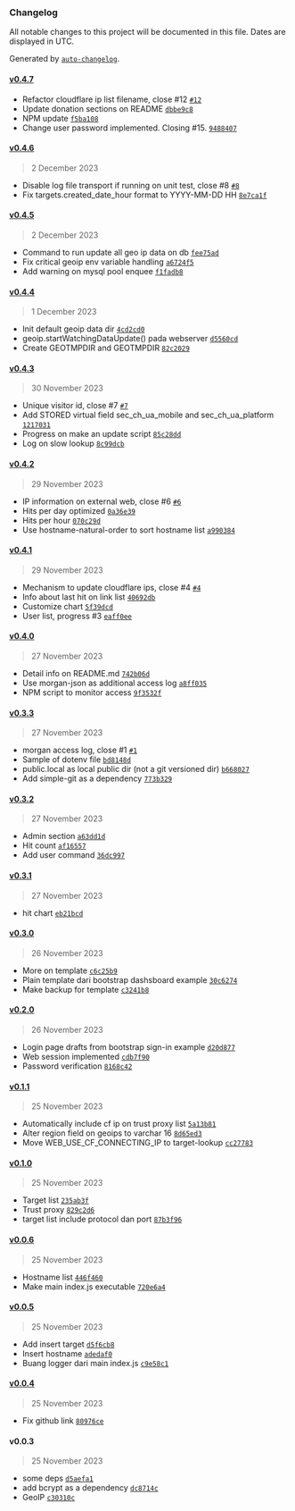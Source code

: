 ### Changelog

All notable changes to this project will be documented in this file. Dates are displayed in UTC.

Generated by [`auto-changelog`](https://github.com/CookPete/auto-changelog).

#### [v0.4.7](https://github.com/kucingbasah737/redirector/compare/v0.4.6...v0.4.7)

- Refactor cloudflare ip list filename, close #12 [`#12`](https://github.com/kucingbasah737/redirector/issues/12)
- Update donation sections on README [`dbbe9c8`](https://github.com/kucingbasah737/redirector/commit/dbbe9c84010a7f282f574573d96e31b51c370b14)
- NPM update [`f5ba108`](https://github.com/kucingbasah737/redirector/commit/f5ba10859168d5e30ed7b830094f4dab0c47eb03)
- Change user password implemented. Closing #15. [`9488407`](https://github.com/kucingbasah737/redirector/commit/9488407f12be49486c4073eef0a60be98bc4eb02)

#### [v0.4.6](https://github.com/kucingbasah737/redirector/compare/v0.4.5...v0.4.6)

> 2 December 2023

- Disable log file transport if running on unit test, close #8 [`#8`](https://github.com/kucingbasah737/redirector/issues/8)
- Fix targets.created_date_hour format to YYYY-MM-DD HH [`8e7ca1f`](https://github.com/kucingbasah737/redirector/commit/8e7ca1f4f8f9b4a3681a8b01d697676c5b6a43d4)

#### [v0.4.5](https://github.com/kucingbasah737/redirector/compare/v0.4.4...v0.4.5)

> 2 December 2023

- Command to run update all geo ip data on db [`fee75ad`](https://github.com/kucingbasah737/redirector/commit/fee75adc113e9e3b75cf1b90b6c44a0fb2e2b1c6)
- Fix critical geoip env variable handling [`a6724f5`](https://github.com/kucingbasah737/redirector/commit/a6724f50bd38083c7dc821506145d4074f54d9fb)
- Add warning on mysql pool enquee [`f1fadb8`](https://github.com/kucingbasah737/redirector/commit/f1fadb83e13a981fc33bf31539fcd3917c77b965)

#### [v0.4.4](https://github.com/kucingbasah737/redirector/compare/v0.4.3...v0.4.4)

> 1 December 2023

- Init default geoip data dir [`4cd2cd0`](https://github.com/kucingbasah737/redirector/commit/4cd2cd067f37cdd38120d2e19b19d93176833e44)
- geoip.startWatchingDataUpdate() pada webserver [`d5560cd`](https://github.com/kucingbasah737/redirector/commit/d5560cd84bce672b854dc2d5f17efb2ccf3ddc0a)
- Create GEOTMPDIR and GEOTMPDIR [`82c2029`](https://github.com/kucingbasah737/redirector/commit/82c20292839de3d555726cc0b49cba505d0c7a9b)

#### [v0.4.3](https://github.com/kucingbasah737/redirector/compare/v0.4.2...v0.4.3)

> 30 November 2023

- Unique visitor id, close #7 [`#7`](https://github.com/kucingbasah737/redirector/issues/7)
- Add STORED virtual field sec_ch_ua_mobile and sec_ch_ua_platform [`1217031`](https://github.com/kucingbasah737/redirector/commit/12170316dc044c1711c040574c1c81c6f14a663f)
- Progress on make an update script [`85c28dd`](https://github.com/kucingbasah737/redirector/commit/85c28dd507f7f29d1da598eb0ca96d84d2dc6c0c)
- Log on slow lookup [`8c99dcb`](https://github.com/kucingbasah737/redirector/commit/8c99dcb26b47d1b7a2a823a26293de0c3a8b9b9a)

#### [v0.4.2](https://github.com/kucingbasah737/redirector/compare/v0.4.1...v0.4.2)

> 29 November 2023

- IP information on external web, close #6 [`#6`](https://github.com/kucingbasah737/redirector/issues/6)
- Hits per day optimized [`0a36e39`](https://github.com/kucingbasah737/redirector/commit/0a36e3922b432698d596f114ee75850e575035bc)
- Hits per hour [`070c29d`](https://github.com/kucingbasah737/redirector/commit/070c29dd5e795d06ac897d44684cff20c0b01133)
- Use hostname-natural-order to sort hostname list [`a990384`](https://github.com/kucingbasah737/redirector/commit/a990384de0baaf9e7bb8d2c96a848be023a20f91)

#### [v0.4.1](https://github.com/kucingbasah737/redirector/compare/v0.4.0...v0.4.1)

> 29 November 2023

- Mechanism to update cloudflare ips, close #4 [`#4`](https://github.com/kucingbasah737/redirector/issues/4)
- Info about last hit on link list [`40692db`](https://github.com/kucingbasah737/redirector/commit/40692db3a40ed0c7dc4a82004a244277a75fdfbf)
- Customize chart [`5f39dcd`](https://github.com/kucingbasah737/redirector/commit/5f39dcd9468cc5a9d45a7602d6c45c0b69a2e76b)
- User list, progress #3 [`eaff0ee`](https://github.com/kucingbasah737/redirector/commit/eaff0ee232f73d2a80b3f3f9bf5a62792cb4dae4)

#### [v0.4.0](https://github.com/kucingbasah737/redirector/compare/v0.3.3...v0.4.0)

> 27 November 2023

- Detail info on README.md [`742b06d`](https://github.com/kucingbasah737/redirector/commit/742b06ddf86fd196992cd62825893e5aba0cd057)
- Use morgan-json as additional access log [`a8ff035`](https://github.com/kucingbasah737/redirector/commit/a8ff035d6a7ad13e5ffe7d712e11a3c9708d242a)
- NPM script to monitor access [`9f3532f`](https://github.com/kucingbasah737/redirector/commit/9f3532ff82183f696e3d7d56a92bd014a01f7229)

#### [v0.3.3](https://github.com/kucingbasah737/redirector/compare/v0.3.2...v0.3.3)

> 27 November 2023

- morgan access log, close #1 [`#1`](https://github.com/kucingbasah737/redirector/issues/1)
- Sample of dotenv file [`bd8148d`](https://github.com/kucingbasah737/redirector/commit/bd8148dead3ad3764153de0743957389653531a2)
- public.local as local public dir (not a git versioned dir) [`b668027`](https://github.com/kucingbasah737/redirector/commit/b6680273ffc408fe5cd3e1c3b4fc78a7cdf46aaa)
- Add simple-git as a dependency [`773b329`](https://github.com/kucingbasah737/redirector/commit/773b329387499f530a406daf848a8189976334e3)

#### [v0.3.2](https://github.com/kucingbasah737/redirector/compare/v0.3.1...v0.3.2)

> 27 November 2023

- Admin section [`a63dd1d`](https://github.com/kucingbasah737/redirector/commit/a63dd1d01e6f425ab196fdf1e21086e8cec181f1)
- Hit count [`af16557`](https://github.com/kucingbasah737/redirector/commit/af165573a223c960cb5a3705ee4849d1349444e6)
- Add user command [`36dc997`](https://github.com/kucingbasah737/redirector/commit/36dc997bf7e397e85efbdc4fa7d479e34b6a6748)

#### [v0.3.1](https://github.com/kucingbasah737/redirector/compare/v0.3.0...v0.3.1)

> 27 November 2023

- hit chart [`eb21bcd`](https://github.com/kucingbasah737/redirector/commit/eb21bcd5ff21ad3c80df46d329fa95367256eba6)

#### [v0.3.0](https://github.com/kucingbasah737/redirector/compare/v0.2.0...v0.3.0)

> 26 November 2023

- More on template [`c6c25b9`](https://github.com/kucingbasah737/redirector/commit/c6c25b91a5ef6990aa8a082dfbba7ee2dc174f5e)
- Plain template dari bootstrap dashsboard example [`30c6274`](https://github.com/kucingbasah737/redirector/commit/30c6274678341ce3046a23bbd728e8c96cf2aa0c)
- Make backup for template [`c3241b8`](https://github.com/kucingbasah737/redirector/commit/c3241b880b3f748b2001a7d2bc57eb4612fb5d7b)

#### [v0.2.0](https://github.com/kucingbasah737/redirector/compare/v0.1.1...v0.2.0)

> 26 November 2023

- Login page drafts from bootstrap sign-in example [`d20d877`](https://github.com/kucingbasah737/redirector/commit/d20d877f97cccd6024042522741664c5a3805843)
- Web session implemented [`cdb7f90`](https://github.com/kucingbasah737/redirector/commit/cdb7f90b4c6eb09d22c1d8af5f755fb9de6aad8a)
- Password verification [`8168c42`](https://github.com/kucingbasah737/redirector/commit/8168c426cb694e0a2dc2988f364c05e15cbf2a14)

#### [v0.1.1](https://github.com/kucingbasah737/redirector/compare/v0.1.0...v0.1.1)

> 25 November 2023

- Automatically include cf ip on trust proxy list [`5a13b81`](https://github.com/kucingbasah737/redirector/commit/5a13b81e0afe49e3e2495acd5c23cd6dc80fd818)
- Alter region field on geoips to varchar 16 [`8d65ed3`](https://github.com/kucingbasah737/redirector/commit/8d65ed38cf93e188af1432a004bfe263cf130dd0)
- Move WEB_USE_CF_CONNECTING_IP to target-lookup [`cc27783`](https://github.com/kucingbasah737/redirector/commit/cc27783df2e3ae1d052ca4c9162c0c47b335f6e6)

#### [v0.1.0](https://github.com/kucingbasah737/redirector/compare/v0.0.6...v0.1.0)

> 25 November 2023

- Target list [`235ab3f`](https://github.com/kucingbasah737/redirector/commit/235ab3fd9551112e27e1f97ba130bec3eb43924b)
- Trust proxy [`829c2d6`](https://github.com/kucingbasah737/redirector/commit/829c2d6a887f01c6bc046a4e632bc76537c433f7)
- target list include protocol dan port [`87b3f96`](https://github.com/kucingbasah737/redirector/commit/87b3f9677b854643512d7855856d25d3be71add3)

#### [v0.0.6](https://github.com/kucingbasah737/redirector/compare/v0.0.5...v0.0.6)

> 25 November 2023

- Hostname list [`446f460`](https://github.com/kucingbasah737/redirector/commit/446f460f456928940723889bb4e5ceb008df4b7a)
- Make main index.js executable [`720e6a4`](https://github.com/kucingbasah737/redirector/commit/720e6a4a677d073099237cd141b0f9dc5735c1ca)

#### [v0.0.5](https://github.com/kucingbasah737/redirector/compare/v0.0.4...v0.0.5)

> 25 November 2023

- Add insert target [`d5f6cb8`](https://github.com/kucingbasah737/redirector/commit/d5f6cb8c59c749a350eab56158cf4e1998b38682)
- Insert hostname [`adedaf0`](https://github.com/kucingbasah737/redirector/commit/adedaf0ec9546b0d249a911b9d7dd78533bd5eb0)
- Buang logger dari main index.js [`c9e58c1`](https://github.com/kucingbasah737/redirector/commit/c9e58c169af7c6e90502cc1567b40004c0af2fa5)

#### [v0.0.4](https://github.com/kucingbasah737/redirector/compare/v0.0.3...v0.0.4)

> 25 November 2023

- Fix github link [`80976ce`](https://github.com/kucingbasah737/redirector/commit/80976ceac9ef72d4df26abbd5211b528b957181d)

#### v0.0.3

> 25 November 2023

- some deps [`d5aefa1`](https://github.com/kucingbasah737/redirector/commit/d5aefa1bdbb84f7f641881bbb07e893bb185b3bc)
- add bcrypt as a dependency [`dc8714c`](https://github.com/kucingbasah737/redirector/commit/dc8714cdd256232dc1929e1b3c313b4ddcf00a12)
- GeoIP [`c30310c`](https://github.com/kucingbasah737/redirector/commit/c30310c91d16ec0040f789bd684470f799e522ad)
